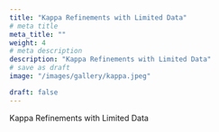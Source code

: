 ```yaml
---
title: "Kappa Refinements with Limited Data"
# meta title
meta_title: ""
weight: 4
# meta description
description: "Kappa Refinements with Limited Data"
# save as draft
image: "/images/gallery/kappa.jpeg"

draft: false
---
```


Kappa Refinements with Limited Data